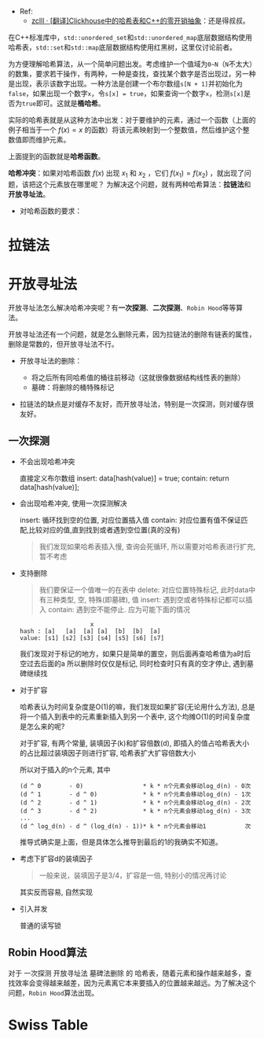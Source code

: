 + Ref:
  + [zclll · [翻译]Clickhouse中的哈希表和C++的零开销抽象](https://zclll.com/index.php/doris/hashtable_in_clickhouse.html)：还是得叔叔。

在C++标准库中，`std::unordered_set`和`std::unordered_map`底层数据结构使用哈希表，`std::set`和`std::map`底层数据结构使用红黑树，这里仅讨论前者。

为方便理解哈希算法，从一个简单问题出发。考虑维护一个值域为`0~N`（`N`不太大）的数集，要求若干操作，有两种，一种是查找，查找某个数字是否出现过，另一种是出现，表示该数字出现。一种方法是创建一个布尔数组`s[N + 1]`并初始化为`false`，如果出现一个数字`x`，令`s[x] = true`，如果查询一个数字`x`，检测`s[x]`是否为`true`即可。这就是**桶哈希**。

实际的哈希表就是从这种方法中出发：对于要维护的元素，通过一个函数（上面的例子相当于一个 $f(x) = x$ 的函数）将该元素映射到一个整数值，然后维护这个整数值即而维护元素。

上面提到的函数就是**哈希函数**。

**哈希冲突**：如果对哈希函数 $f(x)$ 出现 $x_1$ 和 $x_2$ ，它们 $f(x_1) = f(x_2)$ ，就出现了问题，该把这个元素放在哪里呢？
为解决这个问题，就有两种哈希算法：**拉链法**和**开放寻址法**。

+ 对哈希函数的要求：

# 拉链法

# 开放寻址法

开放寻址法怎么解决哈希冲突呢？有**一次探测**、**二次探测**、`Robin Hood`等等算法。

开放寻址法还有一个问题，就是怎么删除元素，因为拉链法的删除有链表的属性，删除是常数的，但开放寻址法不行。

+ 开放寻址法的删除：
  + 将之后所有同哈希值的桶往前移动（这就很像数据结构线性表的删除）
  + 墓碑：将删除的桶特殊标记

+ 拉链法的缺点是对缓存不友好，而开放寻址法，特别是一次探测，则对缓存很友好。

## 一次探测

+ 不会出现哈希冲突

    直接定义布尔数组
    insert: data[hash(value)] = true;
    contain: return data[hash(value)];

+ 会出现哈希冲突, 使用一次探测解决

    insert: 循环找到空的位置, 对应位置插入值
    contain: 对应位置有值不保证匹配,比较对应的值,直到找到或者遇到空位置(真的没有)
    >我们发现如果哈希表插入慢, 查询会死循环, 所以需要对哈希表进行扩充, 暂不考虑

+ 支持删除
  
    >我们要保证一个值唯一的在表中
    delete: 对应位置特殊标记, 此时data中有三种类型, 空, 特殊(即墓碑), 值
    insert: 遇到空或者特殊标记都可以插入
    contain: 遇到空不能停止. 应为可能下面的情况

    ```
                        x
    hash : [a]   [a]  [a] [a]  [b]  [b]  [a]
    value: [s1] [s2] [s3] [s4] [s5] [s6] [s7]
    ```

    我们发现对于标记的地方，如果只是简单的置空，则后面再查哈希值为a时后空过去后面的a
    所以删除时仅仅是标记, 同时检查时只有真的空才停止, 遇到墓碑继续找

+ 对于扩容

    哈希表认为时间复杂度是O(1)的嘛，我们发现如果扩容(无论用什么方法),
    总是将一个插入到表中的元素重新插入到另一个表中,
    这个均摊O(1)的时间复杂度是怎么来的呢?

    对于扩容, 有两个常量, 装填因子(k)和扩容倍数(d),
    即插入的值占哈希表大小的占比超过装填因子则进行扩容, 哈希表扩大扩容倍数大小

    所以对于插入的n个元素,
    其中
    ```
    (d ^ 0        - 0)                 * k * n个元素会移动log_d(n) - 0次
    (d ^ 1        - d ^ 0)             * k * n个元素会移动log_d(n) - 1次
    (d ^ 2        - d ^ 1)             * k * n个元素会移动log_d(n) - 2次
    (d ^ 3        - d ^ 2)             * k * n个元素会移动log_d(n) - 3次
    ...
    (d ^ log_d(n) - d ^ (log_d(n) - 1))* k * n个元素会移动1           次
    ```
    推导式确实是上面，但是具体怎么推导到最后的1的我确实不知道。

+ 考虑下扩容d的装填因子
    >一般来说，装填因子是3/4，扩容是一倍, 特别小的情况再讨论

    其实反而容易, 自然实现

+ 引入并发

    普通的读写锁

## Robin Hood算法

对于 一次探测 开放寻址法 墓碑法删除 的 哈希表，随着元素和操作越来越多，查找效率会变得越来越差，因为元素离它本来要插入的位置越来越远。为了解决这个问题，`Robin Hood`算法出现。

# Swiss Table
